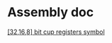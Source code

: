 # Assembly doc

[[32,16,8] bit cup registers symbol](https://www.eecg.utoronto.ca/~amza/www.mindsec.com/files/x86regs.html)
